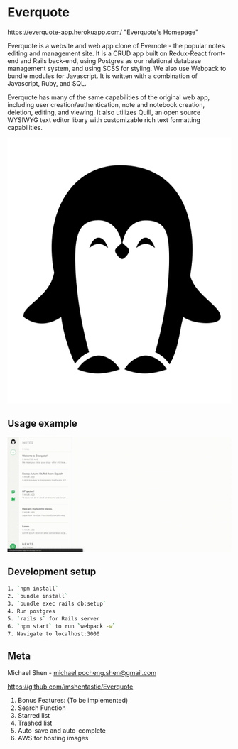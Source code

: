 # Everquote
https://everquote-app.herokuapp.com/ "Everquote's Homepage"

Everquote is a website and web app clone of Evernote - the popular notes editing and management site. It is a CRUD app built on Redux-React front-end and Rails back-end, using Postgres as our relational database management system, and using SCSS for styling. We also use Webpack to bundle modules for Javascript. It is written with a combination of Javascript, Ruby, and SQL.

Everquote has many of the same capabilities of the original web app, including user creation/authentication, note and notebook creation, deletion, editing, and viewing. It also utilizes Quill, an open source  WYSIWYG text editor libary with customizable rich text formatting capabilities. 
<p align="center">
    <img width="600" height="600" src="https://github.com/imshentastic/Everquote/blob/master/app/assets/images/penguin-icon.png" alt="Everquote icon">
</p>

## Usage example
![Notebook functionality](https://github.com/imshentastic/Everquote/blob/master/app/assets/images/notebook-functionality.gif)


## Development setup
```sh
1. `npm install`
2. `bundle install`
3. `bundle exec rails db:setup`
4. Run postgres
5. `rails s` for Rails server
6. `npm start` to run `webpack -w`
7. Navigate to localhost:3000
```

## Meta
Michael Shen - michael.pocheng.shen@gmail.com

https://github.com/imshentastic/Everquote


1. Bonus Features: (To be implemented)
2. Search Function
3. Starred list
4. Trashed list
5. Auto-save and auto-complete
6. AWS for hosting images